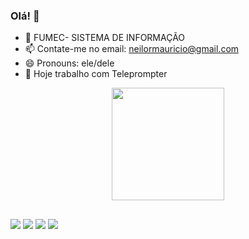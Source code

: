 ### Olá!  👋

- 🌱 FUMEC- SISTEMA DE INFORMAÇÃO 
- 📫 Contate-me no email: neilormauricio@gmail.com
- 😄 Pronouns: ele/dele
- 🔭 Hoje trabalho com Teleprompter

<div align="center">
  <a href="https://github.com/neilormauricio">
  <img height="180em" src="https://github-readme-stats.vercel.app/api?username=neilormauricio&show_icons=true&theme=dracula&include_all_commits=true&count_private=true"/>
 
</div>

  ##
 
<div> 
  <a href="https://www.youtube.com/channel/UC4X5j3QzJjiKHGw0FsY0cNw" target="_blank"><img src="https://img.shields.io/badge/YouTube-FF0000?style=for-the-badge&logo=youtube&logoColor=white" target="_blank"></a>
  <a href="https://www.instagram.com/maumau299/" target="_blank"><img src="https://img.shields.io/badge/-Instagram-%23E4405F?style=for-the-badge&logo=instagram&logoColor=white" target="_blank"></a>
  <a href = "mailto:neilormauricio@gmail.com"><img src="https://img.shields.io/badge/-Gmail-%23333?style=for-the-badge&logo=gmail&logoColor=white" target="_blank"></a>
  <a href="https://www.linkedin.com/in/neilor-mauricio-ferreira-75561b212/" target="_blank"><img src="https://img.shields.io/badge/-LinkedIn-%230077B5?style=for-the-badge&logo=linkedin&logoColor=white" target="_blank"></a> 

</div>

  
